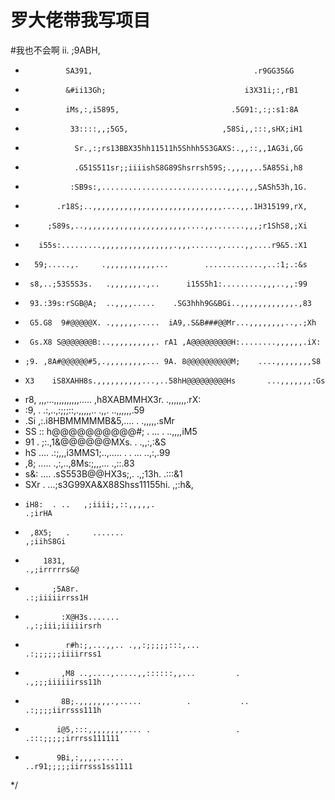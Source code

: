 # 罗大佬带我写项目
#我也不会啊
         ii.                                         ;9ABH,          
*              SA391,                                    .r9GG35&G          
*              &#ii13Gh;                               i3X31i;:,rB1         
*              iMs,:,i5895,                         .5G91:,:;:s1:8A         
*               33::::,,;5G5,                     ,58Si,,:::,sHX;iH1        
*                Sr.,:;rs13BBX35hh11511h5Shhh5S3GAXS:.,,::,,1AG3i,GG        
*                .G51S511sr;;iiiishS8G89Shsrrsh59S;.,,,,,..5A85Si,h8        
*               :SB9s:,............................,,,.,,,SASh53h,1G.       
*            .r18S;..,,,,,,,,,,,,,,,,,,,,,,,,,,,,,....,,.1H315199,rX,       
*          ;S89s,..,,,,,,,,,,,,,,,,,,,,,,,....,,.......,,,;r1ShS8,;Xi       
*        i55s:.........,,,,,,,,,,,,,,,,.,,,......,.....,,....r9&5.:X1       
*       59;.....,.     .,,,,,,,,,,,...        .............,..:1;.:&s       
*      s8,..;53S5S3s.   .,,,,,,,.,..      i15S5h1:.........,,,..,,:99       
*      93.:39s:rSGB@A;  ..,,,,.....    .SG3hhh9G&BGi..,,,,,,,,,,,,.,83      
*      G5.G8  9#@@@@@X. .,,,,,,.....  iA9,.S&B###@@Mr...,,,,,,,,..,.;Xh     
*      Gs.X8 S@@@@@@@B:..,,,,,,,,,,. rA1 ,A@@@@@@@@@H:........,,,,,,.iX:    
*     ;9. ,8A#@@@@@@#5,.,,,,,,,,,... 9A. 8@@@@@@@@@@M;    ....,,,,,,,,S8    
*     X3    iS8XAHH8s.,,,,,,,,,,...,..58hH@@@@@@@@@Hs       ...,,,,,,,:Gs   
*    r8,        ,,,...,,,,,,,,,,.....  ,h8XABMMHX3r.          .,,,,,,,.rX:
*   :9, .    .:,..,:;;;::,.,,,,,..          .,,.               ..,,,,,,.59
*  .Si      ,:.i8HBMMMMMB&5,....                    .            .,,,,,.sMr
*  SS       :: h@@@@@@@@@@#; .                     ...  .         ..,,,,iM5
*  91  .    ;:.,1&@@@@@@MXs.                            .          .,,:,:&S
*  hS ....  .:;,,,i3MMS1;..,..... .  .     ...                     ..,:,.99
*  ,8; ..... .,:,..,8Ms:;,,,...                                     .,::.83
*   s&: ....  .sS553B@@HX3s;,.    .,;13h.                            .:::&1
*    SXr  .  ...;s3G99XA&X88Shss11155hi.                             ,;:h&,
*     iH8:  . ..   ,;iiii;,::,,,,,.                                 .;irHA  
*      ,8X5;   .     .......                                       ,;iihS8Gi
*         1831,                                                 .,;irrrrrs&@
*           ;5A8r.                                            .:;iiiiirrss1H
*             :X@H3s.......                                .,:;iii;iiiiirsrh
*              r#h:;,...,,.. .,,:;;;;;:::,...              .:;;;;;;iiiirrss1
*             ,M8 ..,....,.....,,::::::,,...         .     .,;;;iiiiiirss11h
*             8B;.,,,,,,,.,.....          .           ..   .:;;;;iirrsss111h
*            i@5,:::,,,,,,,,.... .                   . .:::;;;;;irrrss111111
*            9Bi,:,,,,......                        ..r91;;;;;iirrsss1ss1111
*/


